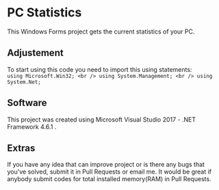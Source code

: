 # PC Statistics
This Windows Forms project gets the current statistics of your PC.

## Adjustement
To start using this code you need to import this using statements: <br />
`using Microsoft.Win32; <br />
using System.Management; <br />
using System.Net;` <br />
## Software
This project was created using Microsoft Visual Studio 2017 - .NET Framework 4.6.1 .
## Extras
If you have any idea that can improve project or is there any bugs that you've solved,
submit it in Pull Requests or email me.
It would be great if anybody submit codes for total installed memory(RAM) in Pull Requests.
